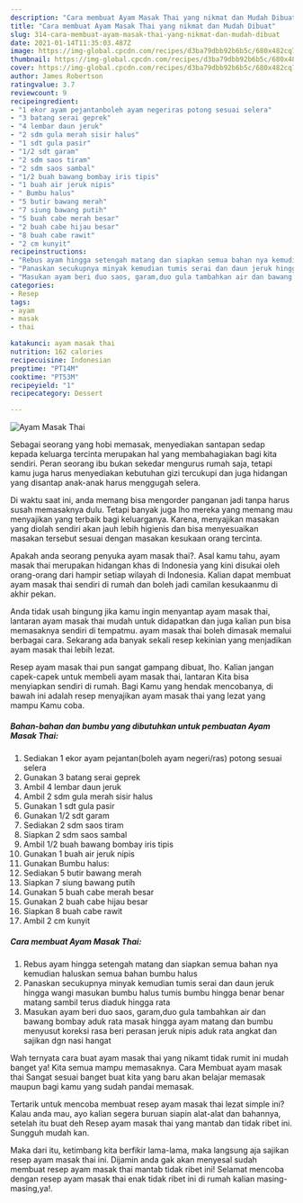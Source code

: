 ```yaml
---
description: "Cara membuat Ayam Masak Thai yang nikmat dan Mudah Dibuat"
title: "Cara membuat Ayam Masak Thai yang nikmat dan Mudah Dibuat"
slug: 314-cara-membuat-ayam-masak-thai-yang-nikmat-dan-mudah-dibuat
date: 2021-01-14T11:35:03.487Z
image: https://img-global.cpcdn.com/recipes/d3ba79dbb92b6b5c/680x482cq70/ayam-masak-thai-foto-resep-utama.jpg
thumbnail: https://img-global.cpcdn.com/recipes/d3ba79dbb92b6b5c/680x482cq70/ayam-masak-thai-foto-resep-utama.jpg
cover: https://img-global.cpcdn.com/recipes/d3ba79dbb92b6b5c/680x482cq70/ayam-masak-thai-foto-resep-utama.jpg
author: James Robertson
ratingvalue: 3.7
reviewcount: 9
recipeingredient:
- "1 ekor ayam pejantanboleh ayam negeriras potong sesuai selera"
- "3 batang serai geprek"
- "4 lembar daun jeruk"
- "2 sdm gula merah sisir halus"
- "1 sdt gula pasir"
- "1/2 sdt garam"
- "2 sdm saos tiram"
- "2 sdm saos sambal"
- "1/2 buah bawang bombay iris tipis"
- "1 buah air jeruk nipis"
- " Bumbu halus"
- "5 butir bawang merah"
- "7 siung bawang putih"
- "5 buah cabe merah besar"
- "2 buah cabe hijau besar"
- "8 buah cabe rawit"
- "2 cm kunyit"
recipeinstructions:
- "Rebus ayam hingga setengah matang dan siapkan semua bahan nya kemudian haluskan semua bahan bumbu halus"
- "Panaskan secukupnya minyak kemudian tumis serai dan daun jeruk hingga wangi masukan bumbu halus tumis bumbu hingga benar benar matang sambil terus diaduk hingga rata"
- "Masukan ayam beri duo saos, garam,duo gula tambahkan air dan bawang bombay aduk rata masak hingga ayam matang dan bumbu menyusut koreksi rasa beri perasan jeruk nipis aduk rata angkat dan sajikan dgn nasi hangat"
categories:
- Resep
tags:
- ayam
- masak
- thai

katakunci: ayam masak thai 
nutrition: 162 calories
recipecuisine: Indonesian
preptime: "PT14M"
cooktime: "PT53M"
recipeyield: "1"
recipecategory: Dessert

---
```



![Ayam Masak Thai](https://img-global.cpcdn.com/recipes/d3ba79dbb92b6b5c/680x482cq70/ayam-masak-thai-foto-resep-utama.jpg)

Sebagai seorang yang hobi memasak, menyediakan santapan sedap kepada keluarga tercinta merupakan hal yang membahagiakan bagi kita sendiri. Peran seorang ibu bukan sekedar mengurus rumah saja, tetapi kamu juga harus menyediakan kebutuhan gizi tercukupi dan juga hidangan yang disantap anak-anak harus menggugah selera.

Di waktu  saat ini, anda memang bisa mengorder panganan jadi tanpa harus susah memasaknya dulu. Tetapi banyak juga lho mereka yang memang mau menyajikan yang terbaik bagi keluarganya. Karena, menyajikan masakan yang diolah sendiri akan jauh lebih higienis dan bisa menyesuaikan masakan tersebut sesuai dengan masakan kesukaan orang tercinta. 



Apakah anda seorang penyuka ayam masak thai?. Asal kamu tahu, ayam masak thai merupakan hidangan khas di Indonesia yang kini disukai oleh orang-orang dari hampir setiap wilayah di Indonesia. Kalian dapat membuat ayam masak thai sendiri di rumah dan boleh jadi camilan kesukaanmu di akhir pekan.

Anda tidak usah bingung jika kamu ingin menyantap ayam masak thai, lantaran ayam masak thai mudah untuk didapatkan dan juga kalian pun bisa memasaknya sendiri di tempatmu. ayam masak thai boleh dimasak memalui berbagai cara. Sekarang ada banyak sekali resep kekinian yang menjadikan ayam masak thai lebih lezat.

Resep ayam masak thai pun sangat gampang dibuat, lho. Kalian jangan capek-capek untuk membeli ayam masak thai, lantaran Kita bisa menyiapkan sendiri di rumah. Bagi Kamu yang hendak mencobanya, di bawah ini adalah resep menyajikan ayam masak thai yang lezat yang mampu Kamu coba.

<!--inarticleads1-->

##### Bahan-bahan dan bumbu yang dibutuhkan untuk pembuatan Ayam Masak Thai:

1. Sediakan 1 ekor ayam pejantan(boleh ayam negeri/ras) potong sesuai selera
1. Gunakan 3 batang serai geprek
1. Ambil 4 lembar daun jeruk
1. Ambil 2 sdm gula merah sisir halus
1. Gunakan 1 sdt gula pasir
1. Gunakan 1/2 sdt garam
1. Sediakan 2 sdm saos tiram
1. Siapkan 2 sdm saos sambal
1. Ambil 1/2 buah bawang bombay iris tipis
1. Gunakan 1 buah air jeruk nipis
1. Gunakan  Bumbu halus:
1. Sediakan 5 butir bawang merah
1. Siapkan 7 siung bawang putih
1. Gunakan 5 buah cabe merah besar
1. Gunakan 2 buah cabe hijau besar
1. Siapkan 8 buah cabe rawit
1. Ambil 2 cm kunyit




<!--inarticleads2-->

##### Cara membuat Ayam Masak Thai:

1. Rebus ayam hingga setengah matang dan siapkan semua bahan nya kemudian haluskan semua bahan bumbu halus
1. Panaskan secukupnya minyak kemudian tumis serai dan daun jeruk hingga wangi masukan bumbu halus tumis bumbu hingga benar benar matang sambil terus diaduk hingga rata
1. Masukan ayam beri duo saos, garam,duo gula tambahkan air dan bawang bombay aduk rata masak hingga ayam matang dan bumbu menyusut koreksi rasa beri perasan jeruk nipis aduk rata angkat dan sajikan dgn nasi hangat




Wah ternyata cara buat ayam masak thai yang nikamt tidak rumit ini mudah banget ya! Kita semua mampu memasaknya. Cara Membuat ayam masak thai Sangat sesuai banget buat kita yang baru akan belajar memasak maupun bagi kamu yang sudah pandai memasak.

Tertarik untuk mencoba membuat resep ayam masak thai lezat simple ini? Kalau anda mau, ayo kalian segera buruan siapin alat-alat dan bahannya, setelah itu buat deh Resep ayam masak thai yang mantab dan tidak ribet ini. Sungguh mudah kan. 

Maka dari itu, ketimbang kita berfikir lama-lama, maka langsung aja sajikan resep ayam masak thai ini. Dijamin anda gak akan menyesal sudah membuat resep ayam masak thai mantab tidak ribet ini! Selamat mencoba dengan resep ayam masak thai enak tidak ribet ini di rumah kalian masing-masing,ya!.

